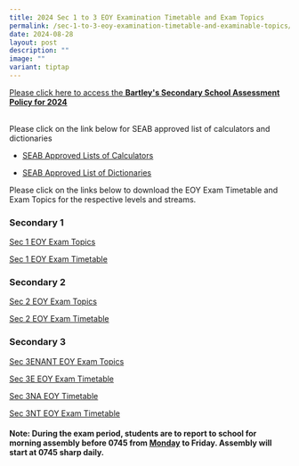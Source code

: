 ```yaml
---
title: 2024 Sec 1 to 3 EOY Examination Timetable and Exam Topics
permalink: /sec-1-to-3-eoy-examination-timetable-and-examinable-topics/
date: 2024-08-28
layout: post
description: ""
image: ""
variant: tiptap
---
```

<p></p>
<p><a href="https://www.bartleysec.moe.edu.sg/our-holistic-curriculum/instructional-programmes/assessment-matters/" rel="noopener noreferrer nofollow" target="_blank"><u>Please click here to access the </u></a><strong><a href="https://www.bartleysec.moe.edu.sg/our-holistic-curriculum/instructional-programmes/assessment-matters/" rel="noopener noreferrer nofollow" target="_blank"><u>Bartley's Secondary School Assessment Policy for 2024</u></a></strong>
</p>
<p>
<br>Please click on the link below for SEAB approved list of calculators and
dictionaries</p>
<ul data-tight="true" class="tight">
<li>
<p><a href="https://www.bartleysec.moe.edu.sg/files/seab_guidelines_calculators.pdf" rel="noopener noreferrer nofollow" target="_blank"><u>SEAB Approved Lists of Calculators</u></a>
</p>
</li>
<li>
<p><a href="https://www.bartleysec.moe.edu.sg/files/seab_list_of_dictionaries_for_examination.pdf" rel="noopener noreferrer nofollow" target="_blank"><u>SEAB Approved List of Dictionaries</u></a>
</p>
</li>
</ul>
<p>Please click on the links below to download the EOY Exam Timetable and
Exam Topics for the respective levels and streams.</p>
<p></p>
<h3>Secondary 1</h3>
<p><a href="/files/S1_2024_EOY_End_of_Year_Exam_Topics.pdf" rel="noopener nofollow" target="_blank">Sec 1 EOY Exam Topics</a>
</p>
<p><a href="/files/S1_EOY_Timetable_2024_31_Aug_for_comms.pdf" rel="noopener nofollow" target="_blank">Sec 1 EOY Exam Timetable</a>
</p>
<p></p>
<h3>Secondary 2</h3>
<p><a href="/files/S2_2024_EOY_End_of_Year_Exam_Topics.pdf" rel="noopener nofollow" target="_blank">Sec 2 EOY Exam Topics</a>
</p>
<p><a href="/files/S2_EOY_Timetable_2024_31_Aug_for_comms_v4.pdf" rel="noopener nofollow" target="_blank">Sec 2 EOY Exam Timetable</a>
</p>
<p></p>
<p></p>
<h3>Secondary 3</h3>
<p><a href="/files/S3_2024_EOY_End_of_Year_Exam_Topics.pdf" rel="noopener nofollow" target="_blank">Sec 3ENANT EOY Exam Topics</a>
</p>
<p><a href="/files/S3E_EOY_Timetable_2024_26_Aug_for_comms_v1.pdf" rel="noopener nofollow" target="_blank">Sec 3E EOY Exam Timetable</a>
</p>
<p><a href="/files/S3NA_EOY_Timetable_2024_31_Aug_for_comms_v2.pdf" rel="noopener nofollow" target="_blank">Sec 3NA EOY Timetable</a>
</p>
<p><a href="/files/S3NT_EOY_Timetable_2024_26_Aug_for_comms_v1.pdf" rel="noopener nofollow" target="_blank">Sec 3NT EOY Exam Timetable</a>
</p>
<p></p>
<h4><strong>Note: During the exam period, students are to report to school for morning assembly before 0745 from <u>Monday</u> to Friday. Assembly will start at 0745 sharp daily.</strong></h4>
<p></p>
<p></p>